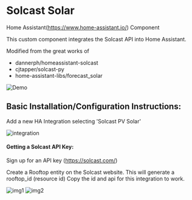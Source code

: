 # Solcast Solar 

Home Assistant(https://www.home-assistant.io/) Component

This custom component integrates the Solcast API into Home Assistant.

Modified from the great works of
* dannerph/homeassistant-solcast
* cjtapper/solcast-py
* home-assistant-libs/forecast_solar

![Demo](https://user-images.githubusercontent.com/1471841/134319252-aad9346a-d650-4172-9b7e-b2a215de1f15.png)

## Basic Installation/Configuration Instructions:
Add a new HA Integration selecting 'Solcast PV Solar'

![integration](https://user-images.githubusercontent.com/1471841/135556342-bd92b717-61ee-4dcd-95ed-2694714489bf.png)

#### Getting a Solcast API Key:
Sign up for an API key (https://solcast.com/)

Create a Rooftop entity on the Solcast website. This will generate a rooftop_id (resource id)
Copy the id and api for this integration to work.

![img1](https://user-images.githubusercontent.com/1471841/135556872-ff5b51ac-699e-4ea5-869c-f9b0d0c5b815.png)
![img2](https://user-images.githubusercontent.com/1471841/135556549-1cdd1621-9351-43d2-85d1-cb335f0b77ba.png)